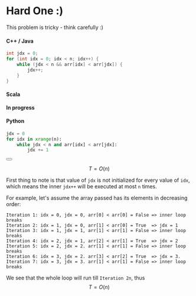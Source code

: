 # Hard One :)
 
This problem is tricky - think carefully :)

#### C++ / Java

``` c++
int jdx = 0;
for (int idx = 0; idx < n; idx++) {
    while (jdx < n && arr[idx] < arr[jdx]) {
        jdx++;
    }
}
```

#### Scala

**In progress**

#### Python

``` Python
jdx = 0
for idx in xrange(n):
    while jdx < n and arr[idx] < arr[jdx]:
        jdx += 1
```

<button class="section" target="solution" show="Show solution" hide="Hide solution"></button>

<!--sec data-title="Solution" data-id="solution" data-show=false ces-->

$$T = O(n)$$

First thing to note is that value of `jdx` is not initialized for every value of `idx`,
which means the inner `jdx++` will be executed at most `n` times.

For example, let's assume the array passed has its elements in decreasing order:

```
Iteration 1: idx = 0, jdx = 0, arr[0] < arr[0] = False => inner loop breaks
Iteration 2: idx = 1, jdx = 0, arr[1] < arr[0] = True  => jdx = 1
Iteration 3: idx = 1, jdx = 1, arr[1] < arr[1] = False => inner loop breaks
Iteration 4: idx = 2, jdx = 1, arr[2] < arr[1] = True  => jdx = 2
Iteration 5: idx = 2, jdx = 2. arr[1] < arr[1] = False => inner loop breaks
Iteration 6: idx = 3, jdx = 2. arr[3] < arr[2] = True  => jdx = 3.
Iteration 7: idx = 3, jdx = 3. arr[1] < arr[1] = False => inner loop breaks
```

We see that the whole loop will run till `Iteration 2n`, thus $$T = O(n)$$
<!--endsec-->

